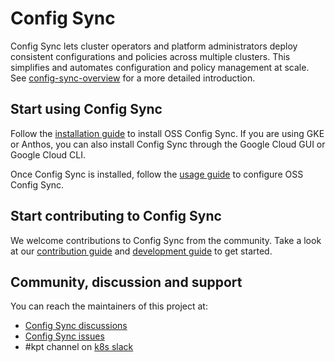 # Config Sync

Config Sync lets cluster operators and platform administrators deploy consistent configurations
and policies across multiple clusters. This simplifies and automates configuration and policy
management at scale. See [config-sync-overview] for a more detailed introduction.

## Start using Config Sync

Follow the [installation guide] to install OSS Config Sync. If you are
using GKE or Anthos, you can also install Config Sync through the Google Cloud GUI or Google
Cloud CLI.

Once Config Sync is installed, follow the [usage guide] to configure OSS Config Sync.

## Start contributing to Config Sync

We welcome contributions to Config Sync from the community. Take a look at our
[contribution guide] and [development guide] to get started.

## Community, discussion and support
You can reach the maintainers of this project at:

* [Config Sync discussions]
* [Config Sync issues]
* #kpt channel on [k8s slack]

[installation guide]: docs/installation.md
[usage guide]: docs/usage.md
[contribution guide]: docs/contributing.md
[development guide]: docs/development.md
[k8s slack]: https://slack.k8s.io
[Config Sync issues]: https://github.com/GoogleContainerTools/kpt-config-sync/issues
[Config Sync discussions]: https://github.com/GoogleContainerTools/kpt-config-sync/discussions
[config-sync-overview]: https://cloud.google.com/anthos-config-management/docs/config-sync-overview
